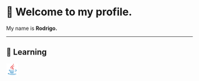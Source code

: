 # 💜 Welcome to my profile.

My name is <strong>Rodrigo.</strong>

----

## 🚀 Learning

<code><img height="32" src="https://raw.githubusercontent.com/devicons/devicon/master/icons/java/java-original.svg" alt="Java"/></code>
</a>
